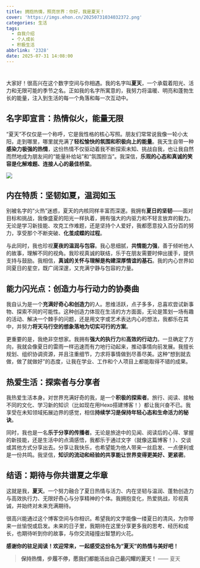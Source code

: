 ```yaml
---
title: 拥抱热情，照亮世界：你好，我是夏天！
cover: 'https://imgs.ehon.cn/20250731034032372.png'
categories: 生活
tags:
  - 自我介绍
  - 个人成长
  - 积极生活
abbrlink: '2328'
date: 2025-07-31 14:08:00
---
```


# 

大家好！很高兴在这个数字空间与你相遇。我的名字叫**夏天**，一个承载着阳光、活力和无限可能的季节之名。正如我的名字所寓意的，我努力将温暖、明亮和蓬勃生长的能量，注入到生活的每一个角落和每一次互动中。

## 名字即宣言：热情似火，能量无限

“夏天”不仅仅是一个称呼，它是我性格的核心写照。朋友们常常说我像一轮小太阳，走到哪里，哪里就充满了**轻松愉快的氛围和积极向上的能量**。我天生自带一种**感染力极强的热情**，这份热情不仅驱动着我不断探索未知、挑战自我，也让我自然而然地成为朋友间的“能量补给站”和“氛围担当”。我深信，**乐观的心态和真诚的笑容是化解难题、连接人心的最佳桥梁**。

![](https://imgs.ehon.cn/20250731034032372.png)

## 内在特质：坚韧如夏，温润如玉

别被名字的“火热”迷惑，夏天的内核同样丰富而深邃。我拥有**夏日的坚韧**——面对目标和挑战，我像盛夏的阳光一样执着，拥有强大的内驱力和不轻言放弃的毅力。无论是学习新技能、攻克工作难题，还是坚持个人爱好，我都愿意投入百分百的努力，享受那个不断突破、**化茧成蝶的过程**。

与此同时，我也珍视**夏夜的温润与包容**。我心思细腻，**共情能力强**，善于倾听他人的故事，理解不同的视角。我珍视真诚的联结，乐于在朋友需要时伸出援手，提供支持与鼓励。我相信，**真诚的关怀与理解是构建深厚情谊的基石**。我的内心世界如同夏日的星空，既广阔深邃，又充满宁静与包容的力量。

## 能力闪光点：创造力与行动力的协奏曲

我自认为是一个**充满好奇心和创造力**的人。思维活跃，点子多多，总喜欢尝试新事物、探索不同的可能性。这种创造力体现在生活的方方面面，无论是策划一场有趣的活动、解决一个棘手的问题，还是用文字或艺术表达内心的想法，我都乐在其中，并努力**将天马行空的想象落地为切实可行的方案**。

更重要的是，我绝非空想家。我拥有**强大的执行力**和**高效的行动力**。一旦确定了方向，我就会像夏日的雷雨一样迅速而有力地行动起来，推动事情向前发展。我擅长规划、组织协调资源，并且注重细节，力求将事情做到尽善尽美。这种“想到就去做，做了就做好”的态度，让我在学业、工作和个人项目上都能取得不错的成果。

## 热爱生活：探索者与分享者

我热爱生活本身。对世界充满好奇的我，是一个**积极的探索者**。旅行、阅读、接触不同的文化、学习新的知识（比如现在用Hexo搭建博客！）都让我兴奋不已。我享受在未知领域拓展边界的感觉，相信**持续学习是保持年轻心态和生命活力的秘诀**。

同时，我也是一名**乐于分享的传播者**。无论是旅途中的见闻、阅读后的心得、掌握的新技能，还是生活中的点滴感悟，我都乐于通过文字（就像这篇博客！）、交谈或其他方式分享出去。分享让我快乐，也希望能为他人带来一丝启发、一点便利或是一份共鸣。我坚信，**知识的流动和经验的共享能让世界变得更美好、更紧密**。

## 结语：期待与你共谱夏之华章

这就是我，**夏天**。一个努力融合了夏日热情与活力、内在坚韧与温润、蓬勃创造力与高效执行力、无限好奇心与分享精神的个体。我拥抱变化，热爱挑战，珍视真诚，并始终对未来充满期待。

很高兴能通过这个博客空间与你相识。希望我的文字能像一缕夏日的清风，为你带来一丝愉悦或启发。未来的日子里，我期待在这里分享更多我的思考、经历和成长，也期待听到你的故事，与你交流碰撞出智慧的火花。

**感谢你的驻足阅读！欢迎常来，一起感受这份名为“夏天”的热情与美好吧！**

> **保持热情，步履不停，愿我们都能活出自己最闪耀的夏天！**
> —— 夏天